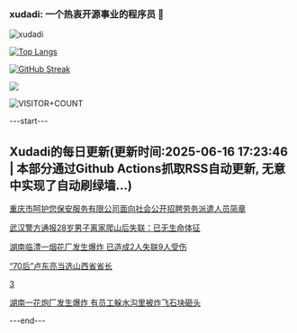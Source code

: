 ### xudadi: 一个热衷开源事业的程序员 👋

![xudadi](https://github-readme-stats-git-masterorgs-github-readme-stats-team.vercel.app/api?username=xudadi)

[![Top Langs](https://github-readme-stats.vercel.app/api/top-langs/?username=xudadi)](https://github.com/anuraghazra/github-readme-stats)

[![GitHub Streak](https://streak-stats.demolab.com?user=xudadi&locale=zh_Hans)](https://git.io/streak-stats)

![](https://raw.githubusercontent.com/xudadi/xudadi/main/assets/github-contribution-grid-snake.svg)

![VISITOR+COUNT](https://komarev.com/ghpvc/?username=xudadi&label=VISITOR+COUNT)


---start---

## Xudadi的每日更新(更新时间:2025-06-16 17:23:46 | 本部分通过Github Actions抓取RSS自动更新, 无意中实现了自动刷绿墙...)

[重庆市呵护您保安服务有限公司面向社会公开招聘劳务派遣人员简章](https://www.gongkaoleida.com/article/2453229)

[武汉警方通报28岁男子离家爬山后失联：已无生命体征](https://m.163.com/news/article/K268Q7F80001899O.html)

[湖南临澧一烟花厂发生爆炸 已造成2人失联9人受伤](https://m.163.com/news/article/K266LTLD0001899O.html)

[“70后”卢东亮当选山西省省长](https://m.163.com/news/article/K264DBE10001899N.html)

[3](https://m.163.com/touch/news/sub/domestic)

[湖南一花炮厂发生爆炸 有员工躲水沟里被炸飞石块砸头](https://m.163.com/news/article/K26498GQ0001899O.html)

---end---
